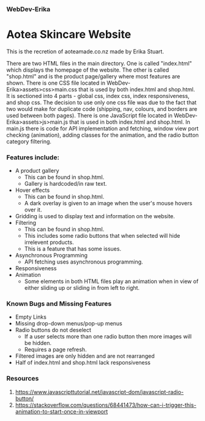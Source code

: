 ### WebDev-Erika

# Aotea Skincare Website

This is the recretion of aoteamade.co.nz made by Erika Stuart.

There are two HTML files in the main directory. One is called "index.html" which displays the homepage of the website. The other is called "shop.html" and is the product page/gallery where most features are shown.
There is one CSS file located in WebDev-Erika>assets>css>main.css that is used by both index.html and shop.html. It is sectioned into 4 parts - global css, index css, index responsiveness, and shop css. The decision to use only one css file was due to the fact that two would make for duplicate code (shipping, nav, colours, and borders are used between both pages).
There is one JavaScript file located in WebDev-Erika>assets>js>main.js that is used in both index.html and shop.html. In main.js there is code for API implementation and fetching, window view port checking (animation), adding classes for the animation, and the radio button category filtering.

### Features include:
- A product gallery
  - This can be found in shop.html.
  - Gallery is hardcoded/in raw text.
- Hover effects
  - This can be found in shop.html.
  - A dark overlay is given to an image when the user's mouse hovers over it.
- Gridding is used to display text and information on the website.
- Filtering
  - This can be found in shop.html.
  - This includes some radio buttons that when selected will hide irrelevent products.
  - This is a feature that has some issues.
- Asynchronous Programming
  - API fetching uses asynchronous programming.
- Responsiveness
- Animation
  - Some elements in both HTML files play an animation when in view of either sliding up or sliding in from left to right.

### Known Bugs and Missing Features
- Empty Links
- Missing drop-down menus/pop-up menus
- Radio buttons do not deselect
  - If a user selects more than one radio button then more images will be hidden.
  - Requires a page refresh.
- Filtered images are only hidden and are not rearranged
- Half of index.html and shop.html lack responsiveness

### Resources
1. https://www.javascripttutorial.net/javascript-dom/javascript-radio-button/
2. https://stackoverflow.com/questions/68441473/how-can-i-trigger-this-animation-to-start-once-in-viewport
